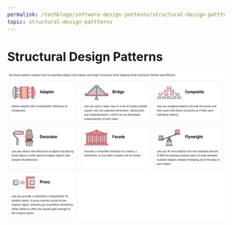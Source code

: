 ```yaml
---
permalink: /techblogs/software-design-patterns/structural-design-pattterns
topic: structural-design-pattterns
---
```


# Structural Design Patterns

![](assets/structural_design_patterns.png)